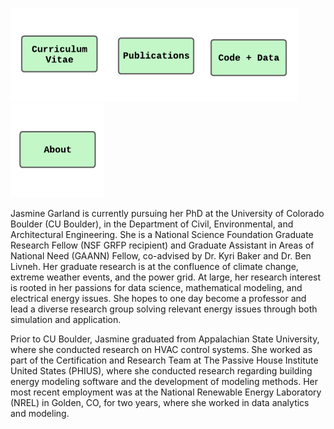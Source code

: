 
<a href="https://jasminegarland.github.io/cv/"><img src="/images/cv_icon.png" alt="drawing" height="150"/></a><a href="https://jasminegarland.github.io/pubs/"><img src="/images/pub_icon.png" alt="drawing" height="150"/></a><a href="https://jasminegarland.github.io/code/"><img src="/images/codedata_icon.png" alt="drawing" height="150"/></a><a href="https://jasminegarland.github.io/about/"><img src="/images/about.png" alt="drawing" height="150"/></a>


Jasmine Garland is currently pursuing her PhD at the University of Colorado Boulder (CU Boulder), in the Department of Civil, Environmental, and Architectural Engineering. She is a National Science Foundation Graduate Research Fellow (NSF GRFP recipient) and Graduate Assistant in Areas of National Need (GAANN) Fellow,  co-advised by Dr. Kyri Baker and Dr. Ben Livneh. Her graduate research is at the confluence of climate change, extreme weather events, and the power grid. At large, her research interest is rooted in her passions for data science, mathematical modeling, and electrical energy issues. She hopes to one day become a professor and lead a diverse research group solving relevant energy issues through both simulation and application.

Prior to CU Boulder, Jasmine graduated from Appalachian State University, where she conducted research on  HVAC control systems. She worked as part of the Certification and Research Team at The Passive House Institute United States (PHIUS), where she conducted research regarding building energy modeling software and the development of modeling methods. Her most recent employment was at the National Renewable Energy Laboratory (NREL) in Golden, CO, for two years, where she worked in data analytics and modeling. 

